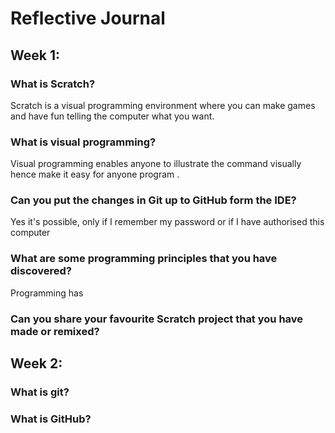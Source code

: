 # Reflective Journal

## Week 1:

### What is Scratch?

Scratch is a visual programming environment where you can make games and have fun telling the computer what you want.

### What is visual programming?

Visual programming enables anyone to illustrate the command visually hence make it easy for anyone program . 

### Can you put the changes in Git up to GitHub form the IDE?

Yes it's possible, only if I remember my password or if I have authorised this computer

### What are some programming principles that you have discovered?

Programming has 

### Can you share your favourite Scratch project that you have made or remixed?

## Week 2:

### What is git?

### What is GitHub?
